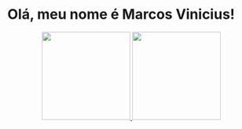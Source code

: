 
# Olá, meu nome é Marcos Vinicius!

<div align="center">
  <a href="https://github.com/MarcosVino">
  <img height="180em" src="https://github-readme-stats.vercel.app/api?username=MarcosVino&show_icons=true&theme=dark&include_all_commits=true&count_private=true"/>
  <img height="180em" src="https://github-readme-stats.vercel.app/api/top-langs/?username=MarcosVino&layout=compact&langs_count=7&theme=dark"/>
</div>

<!--
**MarcosVino/MarcosVino** is a ✨ _special_ ✨ repository because its `README.md` (this file) appears on your GitHub profile.

Here are some ideas to get you started:

- 🔭 I’m currently working on ...
- 🌱 I’m currently learning ...
- 👯 I’m looking to collaborate on ...
- 🤔 I’m looking for help with ...
- 💬 Ask me about ...
- 📫 How to reach me: ...
- 😄 Pronouns: ...
- ⚡ Fun fact: ...
-->

